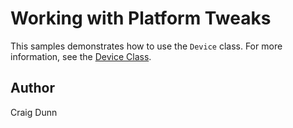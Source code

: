 Working with Platform Tweaks
==============

This samples demonstrates how to use the `Device` class. For more information, see the [Device Class](http://developer.xamarin.com/guides/xamarin-forms/platform-features/device/).


Author
------

Craig Dunn
